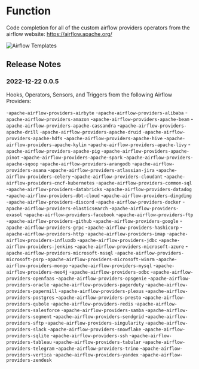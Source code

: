 
# Function
Code completion for all of the custom airflow providers operators from the airflow website: https://airflow.apache.org/

<p><img src="https://raw.githubusercontent.com/astro-stream/airflow-templates/main/assets/airflow-templates.gif" alt="Airflow Templates"/></p>

## Release Notes

### 2022-12-22 0.0.5

Hooks, Operators, Sensors, and Triggers from the following Airflow Providers:

-`apache-airflow-providers-airbyte`
-`apache-airflow-providers-alibaba`
-`apache-airflow-providers-amazon`
-`apache-airflow-providers-apache-beam`
-`apache-airflow-providers-apache-cassandra`
-`apache-airflow-providers-apache-drill`
-`apache-airflow-providers-apache-druid`
-`apache-airflow-providers-apache-hdfs`
-`apache-airflow-providers-apache-hive`
-`apache-airflow-providers-apache-kylin`
-`apache-airflow-providers-apache-livy`
-`apache-airflow-providers-apache-pig`
-`apache-airflow-providers-apache-pinot`
-`apache-airflow-providers-apache-spark`
-`apache-airflow-providers-apache-sqoop`
-`apache-airflow-providers-arangodb`
-`apache-airflow-providers-asana`
-`apache-airflow-providers-atlassian-jira`
-`apache-airflow-providers-celery`
-`apache-airflow-providers-cloudant`
-`apache-airflow-providers-cncf-kubernetes`
-`apache-airflow-providers-common-sql`
-`apache-airflow-providers-databricks`
-`apache-airflow-providers-datadog`
-`apache-airflow-providers-dbt-cloud`
-`apache-airflow-providers-dingding`
-`apache-airflow-providers-discord`
-`apache-airflow-providers-docker`
-`apache-airflow-providers-elasticsearch`
-`apache-airflow-providers-exasol`
-`apache-airflow-providers-facebook`
-`apache-airflow-providers-ftp`
-`apache-airflow-providers-github`
-`apache-airflow-providers-google`
-`apache-airflow-providers-grpc`
-`apache-airflow-providers-hashicorp`
-`apache-airflow-providers-http`
-`apache-airflow-providers-imap`
-`apache-airflow-providers-influxdb`
-`apache-airflow-providers-jdbc`
-`apache-airflow-providers-jenkins`
-`apache-airflow-providers-microsoft-azure`
-`apache-airflow-providers-microsoft-mssql`
-`apache-airflow-providers-microsoft-psrp`
-`apache-airflow-providers-microsoft-winrm`
-`apache-airflow-providers-mongo`
-`apache-airflow-providers-mysql`
-`apache-airflow-providers-neo4j`
-`apache-airflow-providers-odbc`
-`apache-airflow-providers-openfaas`
-`apache-airflow-providers-opsgenie`
-`apache-airflow-providers-oracle`
-`apache-airflow-providers-pagerduty`
-`apache-airflow-providers-papermill`
-`apache-airflow-providers-plexus`
-`apache-airflow-providers-postgres`
-`apache-airflow-providers-presto`
-`apache-airflow-providers-qubole`
-`apache-airflow-providers-redis`
-`apache-airflow-providers-salesforce`
-`apache-airflow-providers-samba`
-`apache-airflow-providers-segment`
-`apache-airflow-providers-sendgrid`
-`apache-airflow-providers-sftp`
-`apache-airflow-providers-singularity`
-`apache-airflow-providers-slack`
-`apache-airflow-providers-snowflake`
-`apache-airflow-providers-sqlite`
-`apache-airflow-providers-ssh`
-`apache-airflow-providers-tableau`
-`apache-airflow-providers-tabular`
-`apache-airflow-providers-telegram`
-`apache-airflow-providers-trino`
-`apache-airflow-providers-vertica`
-`apache-airflow-providers-yandex`
-`apache-airflow-providers-zendesk`